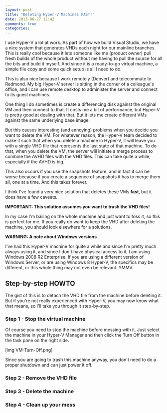 ```yaml
---
layout: post
title: "Deleting Hyper-V Machines FAST!"
date: 2013-06-27 12:42
comments: true
categories: 
---
```


I use Hyper-V a lot at work. As part of how we build Visual Studio, we have
a nice system that generates VHDs each night for our mainline branches. 
This is really cool because it lets someone like me (product owner) pull
fresh builds of the whole product without me having to pull the source
for all the bits and build it myself. And since it is a ready-to-go
virtual machine, a simple file copy and some quick setup is all I need to
do.

This is also nice because I work remotely (Denver) and telecommute to
Redmond. My big Hyper-V server is sitting in the corner of a colleague's
office, and I can use remote desktop to administer the server and connect
to its guest machines.

One thing I do sometimes is create a differencing disk against the original
VM and then connect to that. It costs me a bit of performance, but Hyper-V
is pretty good at dealing with that. But it lets me create different VMs
against the same underlying base image.

But this causes interesting (and annoying) problems when you decide you
want to delete the VM. For whatever reason, the Hyper-V team decided to
make it such that when you delete a machine in Hyper-V, it will leave you
with a single VHD file that represents the last state of that machine. To
do that, when you delete the VM, the server will initiate a merge process
to combine the AVHD files with the VHD files. This can take quite a while,
especially if the AVHD is big.

This also occurs if you use the snapshots feature, and in fact it can be
worse because if you create a sequence of snapshots it has to merge them
all, one at a time. And this takes forever.

I think I've found a very nice solution that deletes these VMs **fast**,
but it does have a few caveats.

<!-- more -->

**IMPORTANT: This solution assumes you want to trash the VHD files!** 

In my case I'm bailing on the whole machine and just want to toss it, so 
this is perfect for me. If you really do want to keep the VHD after
deleting the machine, you should look elsewhere for a solutions.

**WARNING: A note about Windows versions**

I've had this Hyper-V machine for quite a while and since I'm pretty
much always using it, and since I don't have physical access to it, I
am using Windows 2008 R2 Enterprise. If you are using a different
version of Windows Server, or are using Windows 8 Hyper-V, the specifics
may be different, or this whole thing may not even be relevant. YMMV.

## Step-by-step HOWTO

The gist of this is to detach the VHD file from the machine before deleting
it. But if you're not really experienced with Hyper-V, you may now know
what that means, so I'll take you through it step-by-step.

### Step 1 - Stop the virtual machine

Of course you need to stop the machine before messing with it. Just select
the machine in your Hyper-V Manager and then click the Turn Off button
in the task pane on the right side.

[img VM-Turn-Off.png]

Since you are going to trash this machine anyway, you don't need to do a
proper shutdown and can just power it off.

### Step 2 - Remove the VHD file
### Step 3 - Delete the machine
### Step 4 - Clean up your mess
